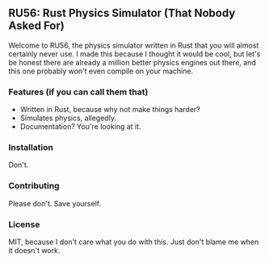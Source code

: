 ## RU56: Rust Physics Simulator (That Nobody Asked For)

Welcome to RU56, the physics simulator written in Rust that you will almost certainly never use. I made this because I thought it would be cool, but let's be honest there are already a million better physics engines out there, and this one probably won't even compile on your machine.

### Features (if you can call them that)
- Written in Rust, because why not make things harder?
- Simulates physics, allegedly.
- Documentation? You're looking at it.

### Installation
Don't.

### Contributing
Please don't. Save yourself.

### License
MIT, because I don't care what you do with this. Just don't blame me when it doesn't work.
